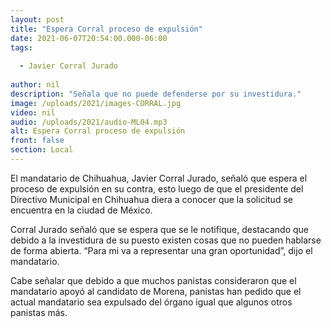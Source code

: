 ```yaml
---
layout: post
title: "Espera Corral proceso de expulsión"
date: 2021-06-07T20:54:00.000-06:00
tags:
  
  - Javier Corral Jurado
  
author: nil
description: "Señala que no puede defenderse por su investidura."
image: /uploads/2021/images-CORRAL.jpg
video: nil
audio: /uploads/2021/audio-ML04.mp3
alt: Espera Corral proceso de expulsión
front: false
section: Local
---
```


El mandatario de Chihuahua, Javier Corral Jurado, señaló que espera el proceso de expulsión en su contra, esto luego de que el presidente del Directivo Municipal en Chihuahua diera a conocer que la solicitud se encuentra en la ciudad de México.

Corral Jurado señaló que se espera que se le notifique, destacando que debido a la investidura de su puesto existen cosas que no pueden hablarse de forma abierta. “Para mi va a representar una gran oportunidad”, dijo el mandatario.

Cabe señalar que debido a que muchos panistas consideraron que el mandatario apoyó al candidato de Morena, panistas han pedido que el actual mandatario sea expulsado del órgano igual que algunos otros panistas más.
